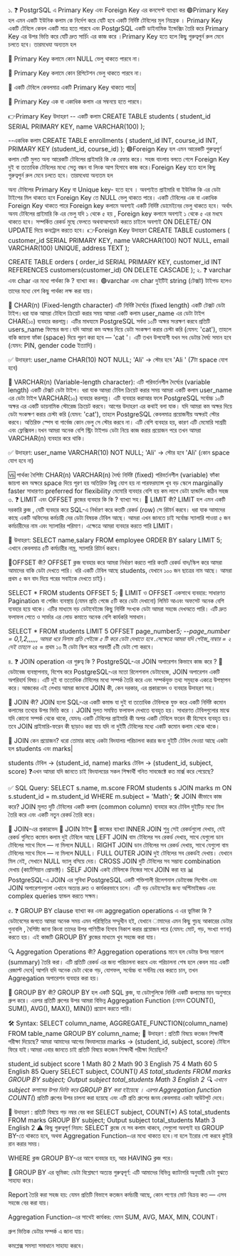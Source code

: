 ১. ❓ PostgrSQL এ Primary Key এবং Foreign Key এর কনসেপ্ট ব্যাখ্যা কর
🟢Primary Key হল এমন একটি ইউনিক কলাম কে নির্দেশ করে যেটি হবে একটি নির্দিষ্ট টেবিলের মুল নিয়ন্ত্রক । Primary Key একটি টেবিলে কেবল একটি মাত্র হতে পারবে এবং PostgrSQL একটি ডাইনামিক ইন্ডেক্সিং তৈরি করে Primary Key এর উপর ভিত্তি করে যেটি দ্রুত সার্চিং এর কাজ করে ।Primary Key হতে হলে কিছু গুরুত্বপুর্ন রুল মেনে চলতে হবে। তারমধেযা অন্যতম হল

📌 Primary Key কলামে কোন NULL ভেলু থাকতে পারবে না।

📌 Primary Key কলামে কোন রিপিটেশন ভেলু থাকতে পারবে না।

📌 একটি টেবিলে কেবলমাত্র একটি Primary Key থাকতে পারে|

📌 Primary Key এক বা একাধিক কলাম এর সম্বনয়ে হতে পারবে।

👉Primary Key উদাহরণ
-- একটি কলাম
CREATE TABLE students (
    student_id SERIAL PRIMARY KEY,
    name VARCHAR(100)
);

--একধিক কলাম
CREATE TABLE enrollments (
    student_id INT,
    course_id INT,
    PRIMARY KEY (student_id, course_id)
);
🟢Foreign Key হল এমন আরেকটি গুরুত্বপূর্ণ কলাম যেটি মুলত অন্য আরেকটি টেবিলের প্রাইমারি কি কে রেফার করে। সহজ বাংলায় বলতে গেলে Foreign Key দুই বা ততোধিক টেবিলের মধ্যে সেতু বন্ধন বা লিংক আপ হিসাবে কাজ করে।Foreign Key হতে হলে কিছু গুরুত্বপুর্ন রুল মেনে চলতে হবে। তারমধেযা অন্যতম হল

অন্য টেবিলের Primary Key বা Unique key- হতে হবে ।
অবশ্যইত প্রাইমারি বা ইউনিক কি এর ডেটা টাইপের মিল থাকতে হবে
Foreign Key তে NULL ভেলু থাকতে পারে।
একটি টেবিলের এক বা একাধিক Foreign Key থাকতে পারে
Foreign key কলামে অবশ্যই একটি নির্দিষ্ট ডোমেইনের ভেলু থাকতে হবে। অর্থাৎ অনয টেবিলের প্রাইমারি কি এর ভেলু যদি ১ থেকে ৫ হয় , Foreign key কলামে অবশ্যই ১ থেকে ৫ এর মধযে থাকতে হবে।
সম্পর্কিত রেকর্ড মুছে ফেলতে অথবাআপডেট করতে চাইলে অবশ্যই ON DELETE/ ON UPDATE দিয়ে কনট্রোল করতে হবে।
👉Foreign Key উদাহরণ
CREATE TABLE customers (
    customer_id SERIAL PRIMARY KEY,
    name VARCHAR(100) NOT NULL,
    email VARCHAR(100) UNIQUE,
    address TEXT
);

CREATE TABLE orders (
    order_id SERIAL PRIMARY KEY,
    customer_id INT REFERENCES customers(customer_id) ON DELETE CASCADE
);
২. ❓ varchar এবং char এর মধ্যে পার্থক্য কি ? ব্যাখ্যা কর।
🟢varchar এবং char দুইটিই string (টেক্সট) টাইপড হলেও তাদের মধ্যে বেশ কিছু পার্থক্য লক্ষ করা যায়।

🔹 CHAR(n) (Fixed-length character)
এটি নির্দিষ্ট দৈর্ঘ্যের (fixed length) একটি টেক্সট ডেটা টাইপ।ধরা যাক আমরা টেবিলে ক্রিয়েট করার সময় আমরা একটি কলাম user_name এর ডেটা টাইপ CHAR(১০) ব্যবহার করলাম্র। এটির মাধয্যমে PostgreSQL সর্বদা ১০টি অক্ষর সংরক্ষণ করবে প্রতিটি users_name ফিল্ডের জন্য।যদি আমরা কম অক্ষর দিয়ে ডেটা সংকক্ষণ করার চেস্টা করি (যেমন: 'cat'), তাহলে বাকি জায়গা ফাঁকা (space) দিয়ে পূরণ করা হবে — 'cat '। এটি তখন উপযোগী যখন সব ডেটার দৈর্ঘ্য সমান হবে (যেমন: PIN, gender code ইত্যাদি)।

✅ উদাহরণ:
user_name CHAR(10) NOT NULL;
'Ali' → স্টোর হবে 'Ali ' (7টা space যোগ হবে)

🔹 VARCHAR(n) (Variable-length character):
এটি পরিবর্তনশীল দৈর্ঘ্যের (variable length) একটি টেক্সট ডেটা টাইপ। ধরা যাক আমরা টেবিল ক্রিয়েট করার সময় আমরা একটি কলাম user_name এর ডেটা টাইপ VARCHAR(১০) ব্যবহার করলাম্র। এটি ব্যবহার করাআর ফলে PostgreSQL সর্বোচ্চ ১০টি অক্ষর এর একটি ডায়নামিক স্টোরেজ ক্রিয়েট করবে। আগের উদাহরণ এর কথাই বলা যাক। যদি আমরা কম অক্ষর দিয়ে ডেটা সংকক্ষণ করার চেস্টা করি (যেমন: 'cat'), তাহলে PostgreSQL কেবলমাত্র প্রয়োজনীয় অক্ষরই স্টোর করবে। অতিরিক্ত স্পেস বা গার্বেজ কোন ভেলু সে স্টোর করবে না। এটি বেশি ব্যবহার হয়, কারণ এটি মেমোরি সাশ্রয়ী এবং ফ্লেক্সিবল।যখন আমরা অনেক বেশি স্ট্রিং টাইপড ডেটা নিয়ে কাজ করার প্রয়োজন পরে তখন আমরা VARCHAR(n) ব্যবহার করে থাকি।

✅ উদাহরণ:
user_name VARCHAR(10) NOT NULL;
'Ali' → স্টোর হবে 'Ali' (কোন space যোগ হবে না)

🆚 পার্থক্য
বৈশিষ্ট্য	CHAR(n)	VARCHAR(n)
দৈর্ঘ্য	নির্দিষ্ট (fixed)	পরিবর্তনশীল (variable)
ফাঁকা জায়গা	কম অক্ষরে space দিয়ে পূরণ হয়	অতিরিক্ত কিছু যোগ হয় না
পারফরম্যান্স	খুব বড় স্কেলে marginally faster	সাধারণত preferred for flexibility
মেমোরি ব্যবহার	বেশি হয়	কম লাগে
ডেটা হ্যান্ডলিং	কঠিন	সহজ
৩. ❓ LIMIT এবং OFFSET ক্লজের ব্যবহার কি কি ? ব্যাখ্যা সহ।
🔹 LIMIT কী?
LIMIT হল এমন একটি দরকারি ক্লজ , যেটি ব্যবহার করে SQL-এ নির্ধারণ করে কতটি রেকর্ড (row) সে রিটার্ন করবে। ধরা যাক আমাদের কাছে একটি অফিসের কর্মচারী দের ডেটা বিষয়ক টেবিল আছে। আমরা এখন জানতে চাই সর্বোচ্চ স্যালারি পাওয়া ৫ জন কর্মচারীদের নাম এবং স্যালারির পরিমাণ। এক্ষেত্রে আমরা ব্যবহার করতে পারি LIMIT।

📌 উদাহরণ:
SELECT name,salary FROM employee
ORDER BY salary
LIMIT 5;
এখানে কেবলমাত্র ৫টি কর্মচারীর নাম্র, স্যালারি রিটার্ন করবে।

🔹OFFSET কী?
OFFSET ক্লজ ব্যবহার করে আমরা নির্ধারণ করতে পারি কতটি রেকর্ড বাদ/স্কিপ করে আমরা আমাদের বাকি ডেটা দেখতে পারি। ধরি একটি টেবিল আছে students, যেখানে ১০০ জন ছাত্রের নাম আছে। আমরা প্রথম ৫ জন বাদ দিয়ে পরের সবাইকে দেখতে চাই}।

SELECT * FROM students
OFFSET 5;
🔸 LIMIT ও OFFSET একসাথে ব্যবহার:
সাধারণত Pagination বা পেজিং ব্যবস্থায় (যেমন প্রতি পেজে ৫টি করে ডেটা দেখানো) লিমিট আএবং অফসেট অনেক বেশি ব্যবহার হয়ে থাকে। এটির মাধ্যমে বড় ডেটাবেইজে কিছু নির্দিষ্ট সংখ্যক ডেটা আমরা সহজে দেখঅতে পারি। এটি দ্রুত ফলাফল পেতে ও সার্ভার এর লোড কমাতে অনেক বেশি কার্যকরি সমাধান।

SELECT * FROM students
LIMIT 5 OFFSET page_number*5; --page_number = 0,1,2,,,,,,
আমরা ধরে নিলাম প্রতি পেইজে ৫ টি করে ডেটা দেখাতে হবে .সেক্ষেত্রে আমরা যদি পেইজ_নাম্বার = ২ দেই তাহলে ২*৫ = প্রথম ১০ টী ডেটা স্কিপ করে পরবর্তী ৫টী ডেটা শো করবে।

৪. ❓ JOIN operation এর গুরুত্ব কি ? PostgreSQL-এর JOIN অপারেশন কিভাবে কাজ করে ?
🔹 ডেটাবেজ ব্যবস্থাপনায়, বিশেষ করে PostgreSQL-এর মতো রিলেশনাল ডেটাবেজে, JOIN অপারেশন একটি অপরিহার্য বিষয়। এটি দুই বা ততোধিক টেবিলের মধ্যে সম্পর্ক তৈরি করে এবং সম্পর্কযুক্ত তথ্য সমুহকে একত্রে উপস্থাপন করে। আজকের এই লেখায় আমরা জানবো JOIN কী, কেন দরকার, এর প্রকারভেদ ও ব্যবহার উদাহরণ সহ।

📘 JOIN কী?
JOIN হলো SQL-এর একটি কমান্ড যা দুই বা ততোধিক টেবিলকে যুক্ত করে একটি নির্দিষ্ট কমোন কলামের তথ্যের উপর ভিত্তি করে । JOIN মুলত সমন্বিত ফলাফল দেখাতে ব্যবহৃত হয়। সাধারণত টেবিলগুলোর মাঝে যদি কোনো সম্পর্ক থেকে থাকে, যেমনঃ একটি টেবিলের প্রাইমারি কী অপর একটি টেবিলে ফরেন কী হিসেবে ব্যবহৃত হয়। তবে JOIN প্রাইমারি-ফরেন কী ছাড়াও করা যায় যদি না দুইটী টেবিলের মধ্যে একটি কমোন কলাম থেকে থাকে।

🔶 JOIN কেন প্রয়োজন?
ধরো তোমার কাছে একটা বিদযালয় পরিচালনা করার জন্য দুইটি টেবিল দেওয়া আছে একটা হল students এবং marks|

students টেবিল -> (student_id, name)
marks টেবিল -> (student_id, subject, score)
❓এখন আমরা যদি জানতে চাই বিদযালয়ের সকল শিক্ষার্থী গনিত সাবজেক্টে কত মার্ক্স করে পেয়েছে?

✅ SQL Query:
SELECT s.name, m.score
FROM students s
JOIN marks m ON s.student_id = m.student_id
WHERE m.subject = 'Math';
🛠️ JOIN কীভাবে কাজ করে?
JOIN মূলত দুটি টেবিলের একটি কলাম (common column) ব্যবহার করে টেবিল দুইটিড় মধ্যে মিল তৈরি করে এবং একটি নতুন রেকর্ড তৈরি করে।

📂 JOIN-এর প্রকারভেদ
🔢 JOIN টাইপ	🧩 কাজের ব্যাখ্যা
INNER JOIN	শুধু সেই রেকর্ডগুলো দেখায়, যেই রেকর্ড গুলিতে কমোন কলাম দুই টেবিলে আছে
LEFT JOIN	বাম টেবিলের সব রেকর্ড দেখায়, সাথে যেগুলো ডান টেবিলের সাথে মিলে — না মিললে NULL।
RIGHT JOIN	ডান টেবিলের সব রেকর্ড দেখায়, সাথে যেগুলো বাম টেবিলের সাথে মিলে — না মিললে NULL।
FULL OUTER JOIN	দুই টেবিলের সব রেকর্ডই দেখায়। যেখানে মিল নেই, সেখানে NULL ভ্যালু বসিয়ে দেয়।
CROSS JOIN	দুটি টেবিলের সব সম্ভাব্য combination দেখায় (কার্টেসিয়ান প্রোডাক্ট)।
SELF JOIN	একই টেবিলকে নিজের সাথে JOIN করা হয়
📊 PostgreSQL-এ JOIN এর সুবিধা
PostgreSQL একটি শক্তিশালী রিলেশনাল ডেটাবেজ সিস্টেম এবং JOIN অপারেশনগুলো এখানে অত্যন্ত দ্রুত ও কার্যকরভাবে চলে। এটি বড় ডেটাসেটের জন্য অপ্টিমাইজড এবং complex queries হ্যান্ডল করতে সক্ষম।

৫. ❓ GROUP BY clause ব্যাখ্যা কর এবং aggregation operations এ এর ভুমিকা কি ?
ডেটাবেসের জগতে আমরা অনেক সময় এমন পরিস্থিতির সম্মুখীন হই, যেখানে ামাদের এমন কিছু গুচছ আকারের ডেটার গুনাবলি , বৈশিষ্ট্য জানা কিংবা তাদের উপর গাণিতীক হিসাব নিকাশ করার প্রয়োজন পরে (যেমন: মোট, গড়, সংখ্যা গণনা) করতে হয়। এই কাজটি GROUP BY ক্লজের মাধ্যমে খুব সহজে করা যায়।

🔍 Aggregation Operations কী?
Aggregation operations মানে হল ডেটার উপর সারাংশ (summary) তৈরি করা। এটি প্রতিটি রেকর্ড এর জন্য পরিচালনা করবে এবং পরিচালনা শেষ হলে কেবল মাত্র একটি রেজাল্ট দেবে| আপনি যদি অনেক ডেটা থেকে গড়, যোগফল, সর্বোচ্চ বা সর্বনিম্ন বের করতে চান, তখন Aggregation অপারেশন ব্যবহার করা হয়।

🧠 GROUP BY কী?
GROUP BY হল একটি SQL ক্লজ, যা ডেটাগুলিকে নির্দিষ্ট একটি কলামের মান অনুসারে গ্রুপ করে। এরপর প্রতিটি গ্রুপের উপর আমরা বিভিন্ন Aggregation Function (যেমন COUNT(), SUM(), AVG(), MAX(), MIN()) প্রয়োগ করতে পারি।

🛠️ Syntax:
SELECT column_name, AGGREGATE_FUNCTION(column_name)
FROM table_name
GROUP BY column_name;
📌 উদাহরণ : প্রতিটি বিষয়ে কতজন শিক্ষার্থী পরীক্ষা দিয়েছে?
আমরা আমাদের আগের বিদযালয়ের marks -> (student_id, subject, score) টেবিলে ফিরে যাই।আমরা এবার জানতে চাই প্রতিটি বিষয়ে কতজন শিক্ষার্থী পরীক্ষা দিয়েছিল?

student_id	subject	score
1	Math	80
2	Math	90
3	English	75
4	Math	60
5	English	85
Query
SELECT subject, COUNT(*) AS total_students
FROM marks
GROUP BY subject;
Output
subject	total_students
Math	3
English	2
🔍 এখানে subject কলামের উপর ভিত্তি করে GROUP BY করা হইয়েছে । এরপর Aggregation function COUNT(*) প্রতিটি গ্রুপের উপর চালনা করা হয়েছে এবং এটি প্রতি গ্রুপের জনয কেবলমাত্র একটা আউটপুট দেবে।

📌 উদাহরণ : প্রতিটি বিষয়ে গড় নম্বর বের করা
SELECT subject, COUNT(*) AS total_students
FROM marks
GROUP BY subject;
Output
subject	total_students
Math	3
English	2
⚠️ কিছু গুরুত্বপূর্ণ নিয়ম:
SELECT ক্লজে যে সব কলাম থাকবে, সেগুলো অবশ্যই হয় GROUP BY-তে থাকতে হবে, অথবা Aggregation Function-এর মধ্যে থাকতে হবে।না হলে ইরোর শো করবে কুইরি রান করার সময়।

WHERE ক্লজ GROUP BY-এর আগে ব্যবহার হয়, আর HAVING ক্লজ পরে।

🎯 GROUP BY এর ভূমিকা:
ডেটা বিশ্লেষণে অত্যন্ত গুরুত্বপূর্ণ: এটি আমাদের বিভিন্ন ক্যাটাগরি অনুযায়ী ডেটা বুঝতে সাহায্য করে।

Report তৈরি করা সহজ হয়: যেমন প্রতিটি বিভাগে কতজন কর্মচারী আছে, কোন পণ্যের মোট বিক্রয় কত — এসব সহজে বের করা যায়।

Aggregation Function-এর সাথেই কার্যকর: যেমন SUM, AVG, MAX, MIN, COUNT।

গ্রুপ ভিত্তিক ডেটার সম্পর্ক এ জানা যায়।

কমপ্লেক্স সমস্যা সমাধানে সাহায্য করবে।
